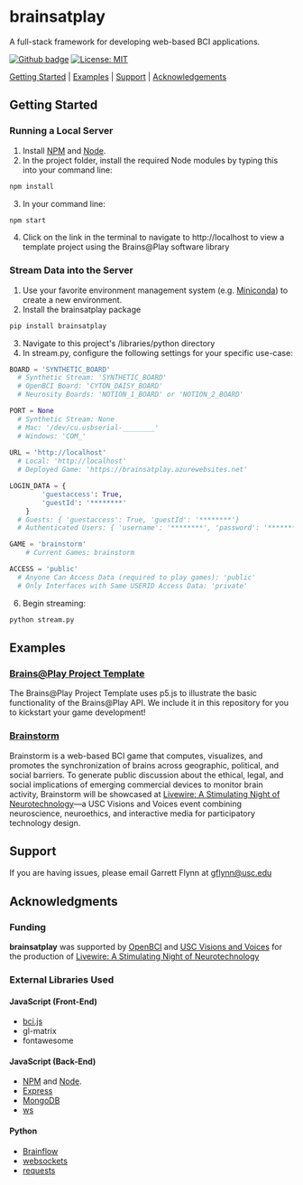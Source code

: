# brainsatplay

A full-stack framework for developing web-based BCI applications.

[![Github badge](https://img.shields.io/badge/github-source_code-blue.svg?logo=github&logoColor=white)](https://github.com/brainsatplay/brainsatplay)
[![License: MIT](https://img.shields.io/badge/License-MIT-yellow.svg)](https://opensource.org/licenses/MIT)

[Getting Started](#getting-started) | [Examples](#examples) | [Support](#Support) | [Acknowledgements](#Acknowledgments)

## Getting Started <a name="getting-started" />
### Running a Local Server
1. Install [NPM](https://www.npmjs.com/) and [Node](https://nodejs.org/en/).
2. In the project folder, install the required Node modules by typing this into your command line:
```bash
npm install
``` 
3. In your command line:
```bash
npm start
```
4. Click on the link in the terminal to navigate to http://localhost to view a template project using the Brains@Play software library

### Stream Data into the Server
1. Use your favorite environment management system (e.g. [Miniconda](https://docs.conda.io/en/latest/miniconda.html)) to create a new environment.
2. Install the brainsatplay package
```bash
pip install brainsatplay
```
3. Navigate to this project's /libraries/python directory
4. In stream.py, configure the following settings for your specific use-case:
```python
BOARD = 'SYNTHETIC_BOARD' 
  # Synthetic Stream: 'SYNTHETIC_BOARD'
  # OpenBCI Board: 'CYTON_DAISY_BOARD'
  # Neurosity Boards: 'NOTION_1_BOARD' or 'NOTION_2_BOARD'

PORT = None
  # Synthetic Stream: None
  # Mac: '/dev/cu.usbserial-________'
  # Windows: 'COM_'
                
URL = 'http://localhost'
  # Local: 'http://localhost'
  # Deployed Game: 'https://brainsatplay.azurewebsites.net'

LOGIN_DATA = {
        'guestaccess': True, 
        'guestId': '********' 
    }
  # Guests: { 'guestaccess': True, 'guestId': '********'}
  # Authenticated Users: { 'username': '********', 'password': '********' }

GAME = 'brainstorm'
    # Current Games: brainstorm

ACCESS = 'public'
  # Anyone Can Access Data (required to play games): 'public'
  # Only Interfaces with Same USERID Access Data: 'private'

```
6. Begin streaming:
```bash
python stream.py
```

##  Examples
### [Brains@Play Project Template](https://brainsatplay.com/docs/examples/template) 
The Brains@Play Project Template uses p5.js to illustrate the basic functionality of the Brains@Play API. We include it in this repository for you to kickstart your game development! 

### [Brainstorm](https://brainsatplay.com/docs/examples/brainstorm) 

Brainstorm is a web-based BCI game that computes, visualizes, and promotes the synchronization of brains across geographic, political, and social barriers. To generate public discussion about the ethical, legal, and social implications of emerging commercial devices to monitor brain activity, Brainstorm will be showcased at [Livewire: A Stimulating Night of Neurotechnology](https://visionsandvoices.usc.edu/eventdetails/?event_id=33741435186601&s_type=&s_genre=)—a USC Visions and Voices event combining neuroscience, neuroethics, and interactive media for participatory technology design.

## Support

If you are having issues, please email Garrett Flynn at gflynn@usc.edu

## Acknowledgments
### Funding
**brainsatplay** was supported by [OpenBCI](https://openbci.com/) and [USC Visions and Voices](https://visionsandvoices.usc.edu/) for the production of [Livewire: A Stimulating Night of Neurotechnology](https://visionsandvoices.usc.edu/eventdetails/?event_id=33741435186601&s_type=&s_genre=) 

### External Libraries Used
#### JavaScript (Front-End)
- [bci.js](https://bci.js.org/)
- gl-matrix
- fontawesome

#### JavaScript (Back-End)
- [NPM](https://www.npmjs.com/) and [Node](https://nodejs.org/en/).
- [Express](https://expressjs.com/)
- [MongoDB](https://www.mongodb.com/)
- [ws](https://www.npmjs.com/package/ws)

#### Python
- [Brainflow](https://brainflow.readthedocs.io/en/stable/index.html)
- [websockets](https://websockets.readthedocs.io/en/stable/intro.html)
- [requests](https://requests.readthedocs.io/en/master/)


